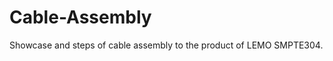 # Cable-Assembly
Showcase and steps of cable assembly to the product of LEMO SMPTE304.

<br><br><br><br><br><br><br><br><br><br><br>








